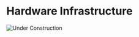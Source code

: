 # Hardware Infrastructure



![Under Construction](https://www.imagensanimadas.com/data/media/695/em-construcao-imagem-animada-0035.gif)  
